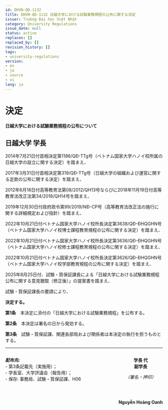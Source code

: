 ```yaml
---
id: DHVN-QD-1132
title: DHVN-QD-1132 日越大学における試験業務規程の公布に関する決定
issuer: Trường Đại học Việt Nhật
category: University Regulations
issue_date: null
status: active
replaces: []
replaced_by: []
revision_history: []
tags:
- university-regulations
version:
- en
- ja
- source
- vi
lang: ja
---
```

# 決定
**日越大学における試験業務規程の公布について**

## 日越大学 学長

2014年7月21日付首相決定第1186/QĐ-TTg号（ベトナム国家大学ハノイ校所属の日越大学の設立に関する決定）を踏まえ、

2017年3月31日付首相決定第319/QĐ-TTg号（日越大学の組織および運営に関する定款の公布に関する決定）を踏まえ、

2012年6月18日付高等教育法第08/2012/QH13号ならびに2018年11月19日付高等教育法改正法第34/2018/QH14号を踏まえ、

2019年12月30日付政府政令第99/2019/NĐ-CP号（高等教育法改正法の施行に関する詳細規定および指針）を踏まえ、

2022年10月21日付ベトナム国家大学ハノイ校所長決定第3638/QĐ-ĐHQGHN号（ベトナム国家大学ハノイ校博士課程教育規程の公布に関する決定）を踏まえ、

2022年10月21日付ベトナム国家大学ハノイ校所長決定第3636/QĐ-ĐHQGHN号（ベトナム国家大学ハノイ校修士課程教育規程の公布に関する決定）を踏まえ、

2022年10月21日付ベトナム国家大学ハノイ校所長決定第3626/QĐ-ĐHQGHN号（ベトナム国家大学ハノイ校学部教育規程の公布に関する決定）を踏まえ、

2025年8月25日付、試験・質保証課長による「日越大学における試験業務規程公布に関する意見聴取（修正後）」の提案書を踏まえ、

試験・質保証課長の要請により、

**決定する。**

**第1条**　本決定に添付の「日越大学における試験業務規程」を公布する。

**第2条**　本決定は署名の日から発効する。

**第3条**　試験・質保証課、関連各部局および関係者は本決定の執行を担うものとする。

***
<div style="display: flex; justify-content: space-between;">
  <div>
    <p>
      <strong><em>配布先:</em></strong><br>
      - 第3条記載先（実施用）；<br>
      - 学長室、大学評議会（報告用）；<br>
      - 保存: 事務局、試験・質保証課、H06
    </p>
  </div>
  <div style="text-align: center;">
    <p>
      <strong>学長 代<br>
      副学長</strong>
    </p>
    <p>
      <em>（署名・押印）</em>
    </p>
    <br>
    <br>
    <p>
      <strong>Nguyễn Hoàng Oanh</strong>
    </p>
  </div>
</div>